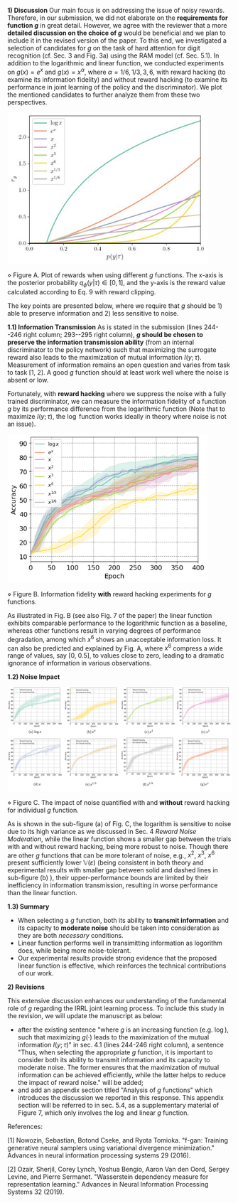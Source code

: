 **1) Discussion**
Our main focus is on addressing the issue of noisy rewards. Therefore, in our submission, we did not elaborate on the **requirements for function $g$** in great detail. However, we agree with the reviewer that a more **detailed discussion on the choice of $g$** would be beneficial and we plan to include it in the revised version of the paper. To this end, we investigated a selection of candidates for $g$ on the task of hard attention for digit recognition (cf. Sec. 3 and Fig. 3a) using the RAM model (cf. Sec. 5.1). In addition to the logarithmic and linear function, we conducted experiments on $g(x) = e^x$ and $g(x) = x^{\alpha}$, where $\alpha = 1/6, 1/3, 3, 6$, with reward hacking (to examine its information fidelity) and without reward hacking (to examine its performance in joint learning of the policy and the discriminator). We plot the mentioned candidates to further analyze them from these two perspectives. 

<img src="resources/figure1-g-functions.jpg" width="450">

$\diamond$ Figure A. Plot of rewards when using different $g$ functions. The x-axis is the posterior probability $q_\phi(y|\tau) \in [0,1]$, and the y-axis is the reward value calculated according to Eq. 9 with reward clipping.


The key points are presented below, where we require that $g$ should be 1) able to preserve information and 2) less sensitive to noise. 





**1.1) Information Transmission**
As is stated in the submission (lines 244--246 right column; 293--295 right column), **$g$ should be chosen to preserve the information transmission ability** (from an internal discriminator to the policy network) such that maximizing the surrogate reward also leads to the maximization of mutual information $I(y;\tau)$. Measurement of information remains an open question and varies from task to task [1, 2]. A good $g$ function should at least work well where the noise is absent or low. 

Fortunately, with **reward hacking** where we suppress the noise with a fully trained discriminator, we can measure the information fidelity of a function $g$ by its performance difference from the logarithmic function (Note that to maximize $I(y;\tau)$, the $\log$ function works ideally in theory where noise is not an issue). 



<img src="resources/figure2-reward-hacking-all.jpg" width="450">

$\diamond$ Figure B. Information fidelity **with** reward hacking experiments for $g$ functions.

As illustrated in Fig. B (see also Fig. 7 of the paper) the linear function exhibits comparable performance to the logarithmic function as a baseline, whereas other functions result in varying degrees of performance degradation, among which $x^6$ shows an unacceptable information loss. It can also be predicted and explained by Fig. A, where $x^6$ compress a wide range of values, say [0, 0.5], to values close to zero, leading to a dramatic ignorance of information in various observations.

**1.2) Noise Impact**

<img src="resources/figure-3-noise-impact.jpg" width="1000">

$\diamond$ Figure C. The impact of noise quantified with and **without** reward hacking for individual $g$ function.

As is shown in the sub-figure (a) of Fig. C, the logarithm is sensitive to noise due to its high variance as we discussed in Sec. 4 *Reward Noise Moderation*, while the linear function shows a smaller gap between the trials with and without reward hacking, being more robust to noise. Though there are other $g$ functions that can be more tolerant of noise, e.g., $x^2$, $x^3$, $x^6$ present sufficiently lower $\mathbb{V}(\varepsilon)$ (being consistent in both theory and experimental results with smaller gap between solid and dashed lines in sub-figure (b) ), their upper-performance bounds are limited by their inefficiency in information transmission, resulting in worse performance than the linear function. 

**1.3) Summary**
- When selecting a $g$ function, both its ability to **transmit information** and its capacity to **moderate noise** should be taken into consideration as they are both *necessary* conditions. 
- Linear function performs well in transimitting information as logorithm does, while being more noise-tolerant. 
- Our experimental results provide strong evidence that the proposed linear function is effective, which reinforces the technical contributions of our work. 

<!-- - Their curvation similarity to the logarithm can help understand the diverse performance from an information transmission perspective. Please further check Analysis 1 for details.
- On the other hand, as is analyzed in Eq. 14 (line 263, right column) in the paper, the impact of noise (variance) can be analyzed by examining the first- (slope) and second-order derivative (curvature). Please further check Analysis 2.
 -->
**2) Revisions**

This extensive discussion enhances our understanding of the fundamental role of $g$ regarding the IRRL joint learning process. To include this study in the revision, we will update the manuscript as below:
* after the existing sentence "where $g$ is an increasing function (e.g. $\log$), such that maximizing $g(·)$ leads to the maximization of the mutual information $I(y;\tau)$" in sec. 4.1 (lines 244-246 right column), a sentence "Thus, when selecting the appropriate $g$ function, it is important to consider both its ability to transmit information and its capacity to moderate noise. The former ensures that the maximization of mutual information can be achieved efficiently, while the latter helps to reduce the impact of reward noise." will be added; 
* and add an appendix section titled "Analysis of $g$ functions" which introduces the discussion we reported in this response. This appendix section will be referred to in sec. 5.4, as a supplementary material of Figure 7, which only involves the $\log$ and linear $g$ function. 

<!-- This additional study enhances the strength of the paper compared to the initial submission. Thank you to reviewer AqZR again for providing this valuable suggestion. -->

References:

[1] Nowozin, Sebastian, Botond Cseke, and Ryota Tomioka. "f-gan: Training generative neural samplers using variational divergence minimization." Advances in neural information processing systems 29 (2016).

[2] Ozair, Sherjil, Corey Lynch, Yoshua Bengio, Aaron Van den Oord, Sergey Levine, and Pierre Sermanet. "Wasserstein dependency measure for representation learning." Advances in Neural Information Processing Systems 32 (2019).
